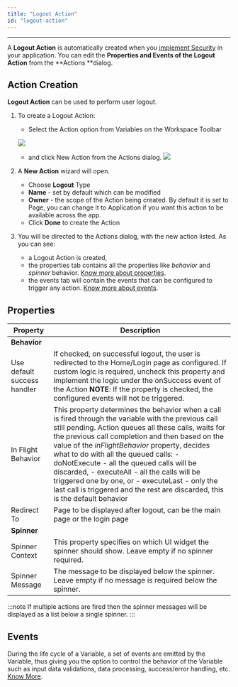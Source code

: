 ```yaml
---
title: "Logout Action"
id: "logout-action"
---
```

---

A **Logout Action** is automatically created when you [implement Security](/learn/app-development/app-security/app-security) in your application. You can edit the **Properties **and **Events** of the** Logout Action** from the **Actions **dialog.

## Action Creation

**Logout Action** can be used to perform user logout.

1. To create a Logout Action:
    - Select the Action option from Variables on the Workspace Toolbar 
    
    [![](/learn/assets/action_sel.png)](/learn/assets/action_sel.png)
    - and click New Action from the Actions dialog. 
    [![](/learn/assets/action_new.png?v=20)](/learn/assets/action_new.png?v=20)

2. A **New Action** wizard will open.
    - Choose **Logout** Type
    - **Name** - set by default which can be modified
    - **Owner** - the scope of the Action being created. By default it is set to Page, you can change it to Application if you want this action to be available across the app.
    - Click **Done** to create the Action
3. You will be directed to the Actions dialog, with the new action listed. As you can see:
    - a Logout Action is created,
    - the properties tab contains all the properties like _behavior_ and _spinner_ behavior. [Know more about properties](#properties).
    - the events tab will contain the events that can be configured to trigger any action. [Know more about events](#events).

## Properties

| **Property** | **Description** |
| --- | --- |
| **Behavior** | | 
| Use default success handler | If checked, on successful logout, the user is redirected to the Home/Login page as configured. If custom logic is required, uncheck this property and implement the logic under the onSuccess event of the Action     **NOTE**: If the property is checked, the configured events will not be triggered. |
| In Flight Behavior | This property determines the behavior when a call is fired through the variable with the previous call still pending. Action queues all these calls, waits for the previous call completion and then based on the value of the _inFlightBehavior_ property, decides what to do with all the queued calls:      - doNotExecute - all the queued calls will be discarded,   - executeAll - all the calls will be triggered one by one, or   - executeLast - only the last call is triggered and the rest are discarded, this is the default behavior  |
| Redirect To | Page to be displayed after logout, can be the main page or the login page |
| **Spinner** | |
| Spinner Context | This property specifies on which UI widget the spinner should show. Leave empty if no spinner required. |
| Spinner Message | The message to be displayed below the spinner. Leave empty if no message is required below the spinner.  |

:::note
If multiple actions are fired then the spinner messages will be displayed as a list below a single spinner.
:::

## Events

During the life cycle of a Variable, a set of events are emitted by the Variable, thus giving you the option to control the behavior of the Variable such as input data validations, data processing, success/error handling, etc. [Know More](/learn/app-development/variables/variables-actions/#events-implementation).


